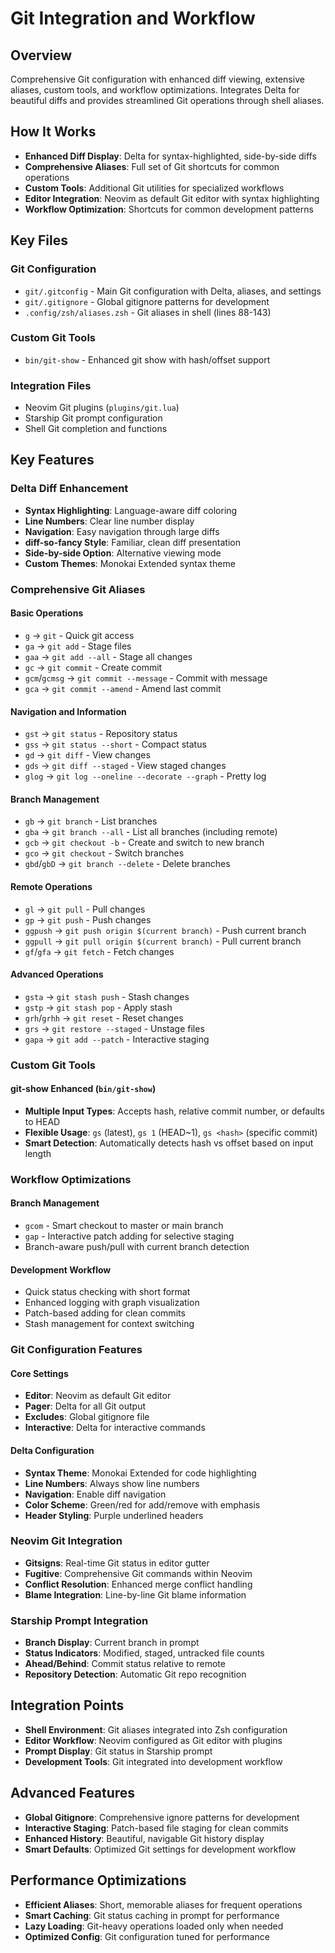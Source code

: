 # Git Integration and Workflow

## Overview
Comprehensive Git configuration with enhanced diff viewing, extensive aliases, custom tools, and workflow optimizations. Integrates Delta for beautiful diffs and provides streamlined Git operations through shell aliases.

## How It Works
- **Enhanced Diff Display**: Delta for syntax-highlighted, side-by-side diffs
- **Comprehensive Aliases**: Full set of Git shortcuts for common operations
- **Custom Tools**: Additional Git utilities for specialized workflows
- **Editor Integration**: Neovim as default Git editor with syntax highlighting
- **Workflow Optimization**: Shortcuts for common development patterns

## Key Files

### Git Configuration
- `git/.gitconfig` - Main Git configuration with Delta, aliases, and settings
- `git/.gitignore` - Global gitignore patterns for development
- `.config/zsh/aliases.zsh` - Git aliases in shell (lines 88-143)

### Custom Git Tools
- `bin/git-show` - Enhanced git show with hash/offset support

### Integration Files
- Neovim Git plugins (`plugins/git.lua`)
- Starship Git prompt configuration
- Shell Git completion and functions

## Key Features

### Delta Diff Enhancement
- **Syntax Highlighting**: Language-aware diff coloring
- **Line Numbers**: Clear line number display
- **Navigation**: Easy navigation through large diffs
- **diff-so-fancy Style**: Familiar, clean diff presentation
- **Side-by-side Option**: Alternative viewing mode
- **Custom Themes**: Monokai Extended syntax theme

### Comprehensive Git Aliases

#### Basic Operations
- `g` → `git` - Quick git access
- `ga` → `git add` - Stage files
- `gaa` → `git add --all` - Stage all changes
- `gc` → `git commit` - Create commit
- `gcm`/`gcmsg` → `git commit --message` - Commit with message
- `gca` → `git commit --amend` - Amend last commit

#### Navigation and Information
- `gst` → `git status` - Repository status
- `gss` → `git status --short` - Compact status
- `gd` → `git diff` - View changes
- `gds` → `git diff --staged` - View staged changes
- `glog` → `git log --oneline --decorate --graph` - Pretty log

#### Branch Management
- `gb` → `git branch` - List branches
- `gba` → `git branch --all` - List all branches (including remote)
- `gcb` → `git checkout -b` - Create and switch to new branch
- `gco` → `git checkout` - Switch branches
- `gbd`/`gbD` → `git branch --delete` - Delete branches

#### Remote Operations
- `gl` → `git pull` - Pull changes
- `gp` → `git push` - Push changes
- `ggpush` → `git push origin $(current branch)` - Push current branch
- `ggpull` → `git pull origin $(current branch)` - Pull current branch
- `gf`/`gfa` → `git fetch` - Fetch changes

#### Advanced Operations
- `gsta` → `git stash push` - Stash changes
- `gstp` → `git stash pop` - Apply stash
- `grh`/`grhh` → `git reset` - Reset changes
- `grs` → `git restore --staged` - Unstage files
- `gapa` → `git add --patch` - Interactive staging

### Custom Git Tools

#### git-show Enhanced (`bin/git-show`)
- **Multiple Input Types**: Accepts hash, relative commit number, or defaults to HEAD
- **Flexible Usage**: `gs` (latest), `gs 1` (HEAD~1), `gs <hash>` (specific commit)
- **Smart Detection**: Automatically detects hash vs offset based on input length

### Workflow Optimizations

#### Branch Management
- `gcom` - Smart checkout to master or main branch
- `gap` - Interactive patch adding for selective staging
- Branch-aware push/pull with current branch detection

#### Development Workflow
- Quick status checking with short format
- Enhanced logging with graph visualization
- Patch-based adding for clean commits
- Stash management for context switching

### Git Configuration Features

#### Core Settings
- **Editor**: Neovim as default Git editor
- **Pager**: Delta for all Git output
- **Excludes**: Global gitignore file
- **Interactive**: Delta for interactive commands

#### Delta Configuration
- **Syntax Theme**: Monokai Extended for code highlighting
- **Line Numbers**: Always show line numbers
- **Navigation**: Enable diff navigation
- **Color Scheme**: Green/red for add/remove with emphasis
- **Header Styling**: Purple underlined headers

### Neovim Git Integration
- **Gitsigns**: Real-time Git status in editor gutter
- **Fugitive**: Comprehensive Git commands within Neovim
- **Conflict Resolution**: Enhanced merge conflict handling
- **Blame Integration**: Line-by-line Git blame information

### Starship Prompt Integration
- **Branch Display**: Current branch in prompt
- **Status Indicators**: Modified, staged, untracked file counts
- **Ahead/Behind**: Commit status relative to remote
- **Repository Detection**: Automatic Git repo recognition

## Integration Points
- **Shell Environment**: Git aliases integrated into Zsh configuration
- **Editor Workflow**: Neovim configured as Git editor with plugins
- **Prompt Display**: Git status in Starship prompt
- **Development Tools**: Git integrated into development workflow

## Advanced Features
- **Global Gitignore**: Comprehensive ignore patterns for development
- **Interactive Staging**: Patch-based file staging for clean commits
- **Enhanced History**: Beautiful, navigable Git history display
- **Smart Defaults**: Optimized Git settings for development workflow

## Performance Optimizations
- **Efficient Aliases**: Short, memorable aliases for frequent operations
- **Smart Caching**: Git status caching in prompt for performance
- **Lazy Loading**: Git-heavy operations loaded only when needed
- **Optimized Config**: Git configuration tuned for performance